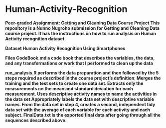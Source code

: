 # Human-Activity-Recognition
<b/>
Peer-graded Assignment: Getting and Cleaning Data Course Project
This repository is a Nunno Nugroho submission for Getting and Cleaning Data course project. It has the instructions on how to run analysis on Human Activity recognition dataset.

Dataset
Human Activity Recognition Using Smartphones

Files
CodeBook.md a code book that describes the variables, the data, and any transformations or work that I performed to clean up the data

run_analysis.R performs the data preparation and then followed by the 5 steps required as described in the course project’s definition:
Merges the training and the test sets to create one data set.
Extracts only the measurements on the mean and standard deviation for each measurement.
Uses descriptive activity names to name the activities in the data set
Appropriately labels the data set with descriptive variable names.
From the data set in step 4, creates a second, independent tidy data set with the average of each variable for each activity and each subject.
FinalData.txt is the exported final data after going through all the sequences described above.
